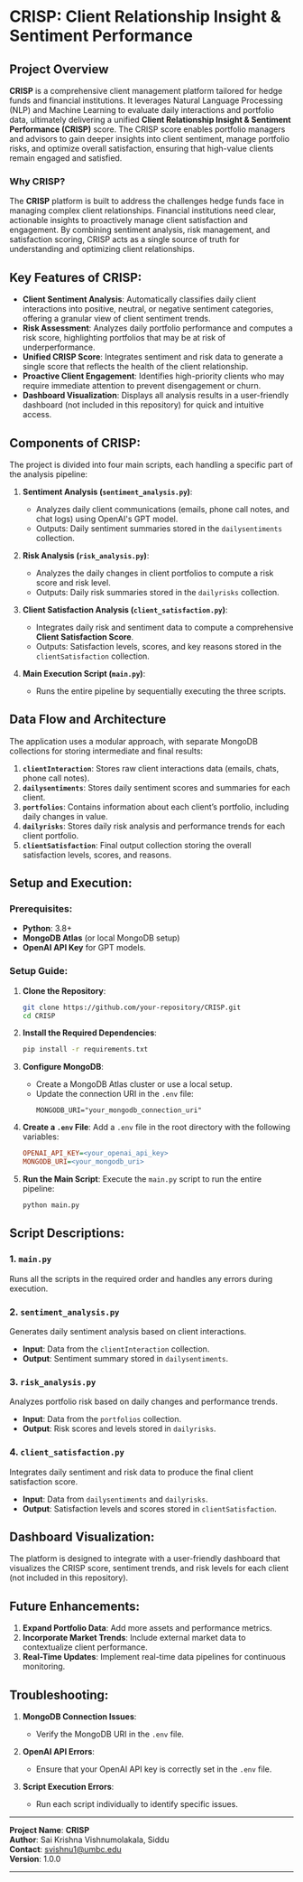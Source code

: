# **CRISP: Client Relationship Insight & Sentiment Performance**

## Project Overview
**CRISP** is a comprehensive client management platform tailored for hedge funds and financial institutions. It leverages Natural Language Processing (NLP) and Machine Learning to evaluate daily interactions and portfolio data, ultimately delivering a unified **Client Relationship Insight & Sentiment Performance (CRISP)** score. The CRISP score enables portfolio managers and advisors to gain deeper insights into client sentiment, manage portfolio risks, and optimize overall satisfaction, ensuring that high-value clients remain engaged and satisfied.

### Why **CRISP**?
The **CRISP** platform is built to address the challenges hedge funds face in managing complex client relationships. Financial institutions need clear, actionable insights to proactively manage client satisfaction and engagement. By combining sentiment analysis, risk management, and satisfaction scoring, CRISP acts as a single source of truth for understanding and optimizing client relationships.

## Key Features of **CRISP**:
- **Client Sentiment Analysis**: Automatically classifies daily client interactions into positive, neutral, or negative sentiment categories, offering a granular view of client sentiment trends.
- **Risk Assessment**: Analyzes daily portfolio performance and computes a risk score, highlighting portfolios that may be at risk of underperformance.
- **Unified CRISP Score**: Integrates sentiment and risk data to generate a single score that reflects the health of the client relationship.
- **Proactive Client Engagement**: Identifies high-priority clients who may require immediate attention to prevent disengagement or churn.
- **Dashboard Visualization**: Displays all analysis results in a user-friendly dashboard (not included in this repository) for quick and intuitive access.

## Components of CRISP:
The project is divided into four main scripts, each handling a specific part of the analysis pipeline:

1. **Sentiment Analysis (`sentiment_analysis.py`)**:
   - Analyzes daily client communications (emails, phone call notes, and chat logs) using OpenAI's GPT model.
   - Outputs: Daily sentiment summaries stored in the `dailysentiments` collection.

2. **Risk Analysis (`risk_analysis.py`)**:
   - Analyzes the daily changes in client portfolios to compute a risk score and risk level.
   - Outputs: Daily risk summaries stored in the `dailyrisks` collection.

3. **Client Satisfaction Analysis (`client_satisfaction.py`)**:
   - Integrates daily risk and sentiment data to compute a comprehensive **Client Satisfaction Score**.
   - Outputs: Satisfaction levels, scores, and key reasons stored in the `clientSatisfaction` collection.

4. **Main Execution Script (`main.py`)**:
   - Runs the entire pipeline by sequentially executing the three scripts.

## Data Flow and Architecture
The application uses a modular approach, with separate MongoDB collections for storing intermediate and final results:

1. **`clientInteraction`**: Stores raw client interactions data (emails, chats, phone call notes).
2. **`dailysentiments`**: Stores daily sentiment scores and summaries for each client.
3. **`portfolios`**: Contains information about each client’s portfolio, including daily changes in value.
4. **`dailyrisks`**: Stores daily risk analysis and performance trends for each client portfolio.
5. **`clientSatisfaction`**: Final output collection storing the overall satisfaction levels, scores, and reasons.

## Setup and Execution:

### Prerequisites:
- **Python**: 3.8+
- **MongoDB Atlas** (or local MongoDB setup)
- **OpenAI API Key** for GPT models.

### Setup Guide:

1. **Clone the Repository**:
   ```bash
   git clone https://github.com/your-repository/CRISP.git
   cd CRISP
   ```

2. **Install the Required Dependencies**:
   ```bash
   pip install -r requirements.txt
   ```

3. **Configure MongoDB**:
   - Create a MongoDB Atlas cluster or use a local setup.
   - Update the connection URI in the `.env` file:
     ```
     MONGODB_URI="your_mongodb_connection_uri"
     ```

4. **Create a `.env` File**:
   Add a `.env` file in the root directory with the following variables:
   ```ini
   OPENAI_API_KEY=<your_openai_api_key>
   MONGODB_URI=<your_mongodb_uri>
   ```

5. **Run the Main Script**:
   Execute the `main.py` script to run the entire pipeline:
   ```bash
   python main.py
   ```

## Script Descriptions:

### 1. **`main.py`**
Runs all the scripts in the required order and handles any errors during execution.

### 2. **`sentiment_analysis.py`**
Generates daily sentiment analysis based on client interactions.

- **Input**: Data from the `clientInteraction` collection.
- **Output**: Sentiment summary stored in `dailysentiments`.

### 3. **`risk_analysis.py`**
Analyzes portfolio risk based on daily changes and performance trends.

- **Input**: Data from the `portfolios` collection.
- **Output**: Risk scores and levels stored in `dailyrisks`.

### 4. **`client_satisfaction.py`**
Integrates daily sentiment and risk data to produce the final client satisfaction score.

- **Input**: Data from `dailysentiments` and `dailyrisks`.
- **Output**: Satisfaction levels and scores stored in `clientSatisfaction`.

## Dashboard Visualization:
The platform is designed to integrate with a user-friendly dashboard that visualizes the CRISP score, sentiment trends, and risk levels for each client (not included in this repository).

## Future Enhancements:
1. **Expand Portfolio Data**: Add more assets and performance metrics.
2. **Incorporate Market Trends**: Include external market data to contextualize client performance.
3. **Real-Time Updates**: Implement real-time data pipelines for continuous monitoring.

## Troubleshooting:
1. **MongoDB Connection Issues**:
   - Verify the MongoDB URI in the `.env` file.
   
2. **OpenAI API Errors**:
   - Ensure that your OpenAI API key is correctly set in the `.env` file.

3. **Script Execution Errors**:
   - Run each script individually to identify specific issues.

---

**Project Name**: **CRISP**  
**Author**: Sai Krishna Vishnumolakala, Siddu  
**Contact**: svishnu1@umbc.edu  
**Version**: 1.0.0  

---

